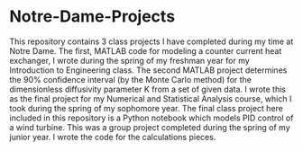 # Notre-Dame-Projects
This repository contains 3 class projects I have completed during my time at Notre Dame. The first, MATLAB code for modeling a counter current heat exchanger, I wrote during the spring of my freshman year for my Introduction to Engineering class. The second MATLAB project determines the 90% confidence interval (by the Monte Carlo method) for the dimensionless diffusivity parameter K from a set of given data. I wrote this as the final project for my Numerical and Statistical Analysis course, which I took during the spring of my sophomore year. The final class project here included in this repository is a Python notebook which models PID control of a wind turbine. This was a group project completed during the spring of my junior year. I wrote the code for the calculations pieces.
